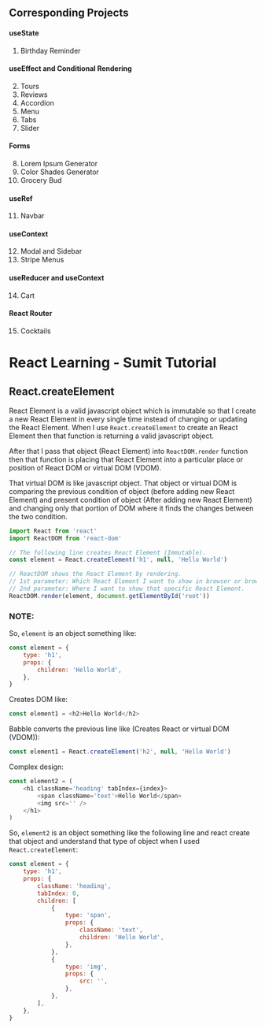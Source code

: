 ## Corresponding Projects

#### useState

1. Birthday Reminder

#### useEffect and Conditional Rendering

2. Tours
3. Reviews
4. Accordion
5. Menu
6. Tabs
7. Slider

#### Forms

8. Lorem Ipsum Generator
9. Color Shades Generator
10. Grocery Bud

#### useRef

11. Navbar

#### useContext

12. Modal and Sidebar
13. Stripe Menus

#### useReducer and useContext

14. Cart

#### React Router

15. Cocktails

# React Learning - Sumit Tutorial

## React.createElement

React Element is a valid javascript object which is immutable so that I create a new React Element in every single time instead of changing or updating the React Element. When I use `React.createElement` to create an React Element then that function is returning a valid javascript object.

After that I pass that object (React Element) into `ReactDOM.render` function then that function is placing that React Element into a particular place or position of React DOM or virtual DOM (VDOM).

That virtual DOM is like javascript object. That object or virtual DOM is comparing the previous condition of object (before adding new React Element) and present condition of object (After adding new React Element) and changing only that portion of DOM where it finds the changes between the two condition.

```js
import React from 'react'
import ReactDOM from 'react-dom'

// The following line creates React Element (Immutable).
const element = React.createElement('h1', null, 'Hello World')

// ReactDOM shows the React Element by rendering.
// 1st parameter: Which React Element I want to show in browser or browser DOM
// 2nd parameter: Where I want to show that specific React Element.
ReactDOM.render(element, document.getElementById('root'))
```

### NOTE:

So, `element` is an object something like:

```js
const element = {
    type: 'h1',
    props: {
        children: 'Hello World',
    },
}
```

Creates DOM like:

```js
const element1 = <h2>Hello World</h2>
```

Babble converts the previous line like (Creates React or virtual DOM (VDOM)):

```js
const element1 = React.createElement('h2', null, 'Hello World')
```

Complex design:

```js
const element2 = (
    <h1 className='heading' tabIndex={index}>
        <span className='text'>Hello World</span>
        <img src='' />
    </h1>
)
```

So, `element2` is an object something like the following line and react create that object and understand that type of object when I used `React.createElement`:

```js
const element = {
    type: 'h1',
    props: {
        className: 'heading',
        tabIndex: 0,
        children: [
            {
                type: 'span',
                props: {
                    className: 'text',
                    children: 'Hello World',
                },
            },
            {
                type: 'img',
                props: {
                    src: '',
                },
            },
        ],
    },
}
```
